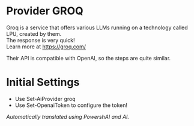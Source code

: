 ﻿# Provider GROQ

Groq is a service that offers various LLMs running on a technology called LPU, created by them.  
The response is very quick!  
Learn more at https://groq.com/  

Their API is compatible with OpenAI, so the steps are quite similar.

# Initial Settings 

* Use Set-AiProvider groq
* Use Set-OpenaiToken to configure the token!


_Automatically translated using PowershAI and AI._
